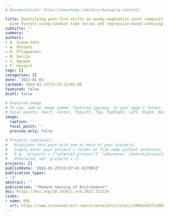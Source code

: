 ```yaml
---
# Documentation: https://wowchemy.com/docs/managing-content/

title: Quantifying post-fire shifts in woody-vegetation cover composition in Mediterranean
  pine forests using Landsat time series and regression-based unmixing
subtitle: ''
summary: ''
authors:
- A. Viana-Soto
- A. Okujeni
- D. Pflugmacher
- M. García
- I. Aguado
- P. Hostert
tags: []
categories: []
date: '2022-01-01'
lastmod: 2024-01-25T13:53:21+01:00
featured: false
draft: false

# Featured image
# To use, add an image named `featured.jpg/png` to your page's folder.
# Focal points: Smart, Center, TopLeft, Top, TopRight, Left, Right, BottomLeft, Bottom, BottomRight.
image:
  caption: ''
  focal_point: ''
  preview_only: false

# Projects (optional).
#   Associate this post with one or more of your projects.
#   Simply enter your project's folder or file name without extension.
#   E.g. `projects = ["internal-project"]` references `content/project/deep-learning/index.md`.
#   Otherwise, set `projects = []`.
projects: []
publishDate: '2024-01-25T13:07:41.917995Z'
publication_types:
- '2'
abstract: ''
publication: '*Remote Sensing of Environment*'
doi: https://doi.org/10.1016/j.rse.2022.113239
links:
- name: URL
  url: https://www.sciencedirect.com/science/article/pii/S0034425722003455
---
```

